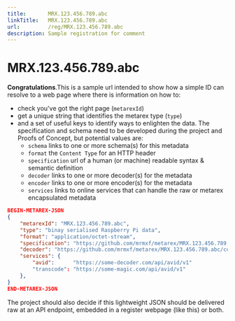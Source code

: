 ```yaml
---
title:       MRX.123.456.789.abc
linkTitle:   MRX.123.456.789.abc
url:         /reg/MRX.123.456.789.abc
description: Sample registration for comment
---
```

# MRX.123.456.789.abc

**Congratulations**.This is a sample url intended to show how a simple ID can
resolve to a web page where there is information on how to:

* check you've got the right page (`metarexId`)
* get a unique string that identifies the metarex type (`type`)
* and a set of useful keys to identify ways to enlighten the data. The
  specification and schema need to be developed during the project and Proofs of
  Concept, but potential values are:
  * `schema` links to one or more schema(s) for this metadata
  * `format` the `Content Type` for an HTTP header
  * `specification` url of a human (or machine) readable syntax & semantic
    definition
  * `decoder` links to one or more decoder(s) for the metadata
  * `encoder` links to one or more encoder(s) for the metadata
  * `services` links to online services that can handle the raw or metarex
    encapsulated metadata

```json
BEGIN-METAREX-JSON
{
    "metarexId": "MRX.123.456.789.abc",
    "type": "binay serialised Raspberry Pi data",
    "format": "application/octet-stream",
    "specification": "https://github.com/mrmxf/metarex/MRX.123.456.789.abc/spec",
    "decoder": "https://github.com/mrmxf/metarex/MRX.123.456.789.abc/code",
    "services": {
        "avid":      "https://some-decoder.com/api/avid/v1"
        "transcode": "https://some-magic.com/api/avid/v1"
    },
}
END-METAREX-JSON
```

The project should also decide if this lightweight JSON should be delivered raw
at an API endpoint, embedded in a register webpage (like this) or both.